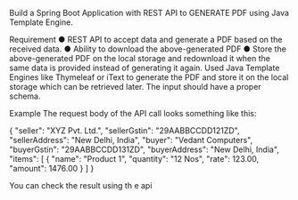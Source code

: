Build a Spring Boot Application with REST API to GENERATE PDF using Java Template
Engine.

Requirement
● REST API to accept data and generate a PDF based on the received data.
● Ability to download the above-generated PDF
● Store the above-generated PDF on the local storage and redownload it when the
same data is provided instead of generating it again.
Used Java Template Engines like Thymeleaf or iText to generate the PDF and store it on
the local storage which can be retrieved later. The input should have a proper schema.

Example
The request body of the API call looks something like this:

{
"seller": "XYZ Pvt. Ltd.",
"sellerGstin": "29AABBCCDD121ZD",
"sellerAddress": "New Delhi, India",
"buyer": "Vedant Computers",
"buyerGstin": "29AABBCCDD131ZD",
"buyerAddress": "New Delhi, India",
"items": [
{
"name": "Product 1",
"quantity": "12 Nos",
"rate": 123.00,
"amount": 1476.00
}
]
}

You can check the result using th e api

